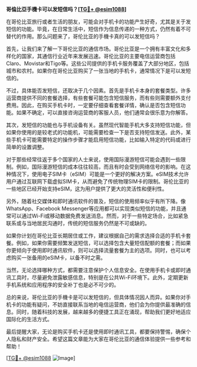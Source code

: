 **哥倫比亞手機卡可以发短信吗？[[TG💪+ @esim1088](https://t.me/s/esim1088)]**

在哥伦比亚旅行或者生活的朋友，可能会对手机卡的功能产生好奇，尤其是关于发短信的功能。毕竟，在日常生活中，短信作为信息传递的一种方式，仍然有着不可替代的作用。那么问题来了，哥伦比亚的手機卡真的可以发短信吗？

首先，让我们来了解一下哥伦比亚的通信市场。哥伦比亚是一个拥有丰富文化和多样化的国家，其通信行业近年来发展迅速。哥伦比亚的主要电信运营商包括Claro、Movistar和Tigo等。这些公司提供的手机卡服务覆盖了大部分地区，包括城市和农村。如果你在哥伦比亚购买了一张当地的手机卡，通常情况下是可以发短信的。

不过，具体能否发短信，还取决于几个因素。首先是手机卡本身的套餐类型。许多运营商提供不同的套餐选择，有些套餐可能包含短信服务，而有些则需要额外支付费用。因此，在购买手机卡时，一定要仔细查看套餐详情，确认是否包含短信功能。如果不确定，可以直接咨询运营商的客服人员，他们通常会很乐意为你解答。

其次，发短信的功能也与手机设备有关。虽然现代智能手机大多支持短信功能，但如果你使用的是较老式的功能机，可能需要检查一下是否支持短信发送。此外，某些手机卡可能需要特定的操作步骤才能启用短信功能，比如输入特定的代码或进行简单的设置调整。

对于那些经常往返于多个国家的人士来说，使用国际漫游短信可能会遇到一些限制。例如，国际漫游短信的成本往往较高，而且有时会受到网络信号的影响。在这种情况下，使用电子SIM卡（eSIM）可能是一个更好的解决方案。eSIM技术允许用户通过互联网下载虚拟SIM卡，从而避免了传统物理SIM卡的限制。哥伦比亚的一些地区已经开始支持eSIM，这为用户提供了更大的灵活性和便利性。

另外，随着社交媒体和即时通讯软件的普及，短信的使用频率似乎有所下降。像WhatsApp、Facebook Messenger等应用都可以实现类似短信的功能，并且通常可以通过Wi-Fi或移动数据免费发送消息。然而，对于一些特定场合，比如紧急联系或与当地居民沟通时，传统的短信服务仍然是不可或缺的。

如果你计划在哥伦比亚长期居住或工作，建议根据自己的需求选择合适的手机卡套餐。例如，如果你需要频繁发送短信，可以选择包含大量短信配额的套餐；而如果你更倾向于使用即时通讯软件，则可以选择流量套餐为主的选项。同时，也可以考虑购买一张备用的eSIM卡，以备不时之需。

当然，无论选择哪种方式，都需要注意保护个人信息安全。在使用手机卡或即时通讯工具时，尽量避免泄露敏感信息，特别是在公共Wi-Fi环境下。此外，定期更新手机系统和应用程序的安全补丁也是必不可少的。

总的来说，哥伦比亚的手機卡是可以发短信的，但具体情况因人而异。如果你对手机卡的功能有疑问，不妨直接联系当地的电信运营商，他们会为你提供最准确的信息。同时，随着科技的发展，越来越多的便捷工具正在涌现，帮助我们更好地适应国际化的生活方式。

最后提醒大家，无论是购买手机卡还是使用即时通讯工具，都要保持警惕，确保个人隐私和财产安全。希望这篇文章能为大家在哥伦比亚的通信体验提供一些参考和帮助！

[[TG💪+ @esim1088](https://t.me/s/esim1088) ![Image](https://i.postimg.cc/4NQfJmqS/Snipaste-2025-05-13-00-14-12.png)]